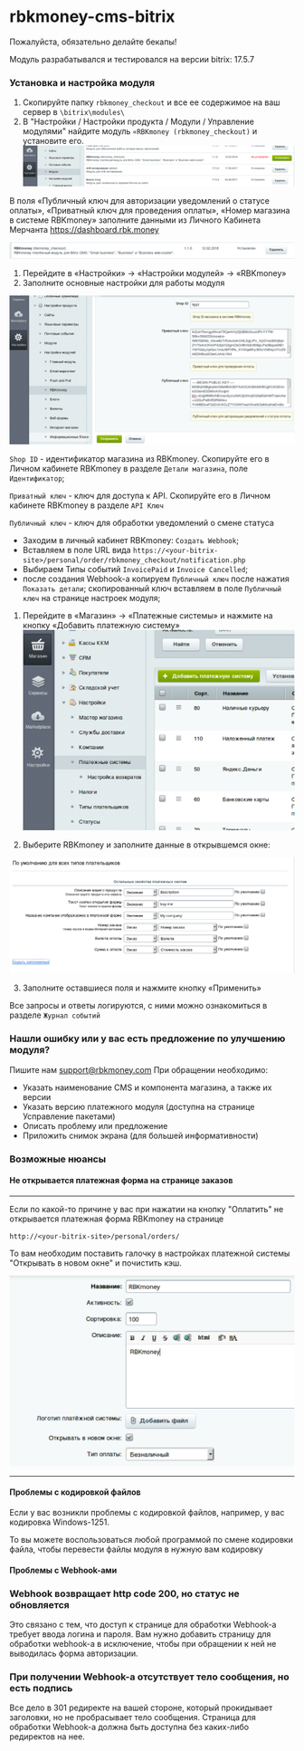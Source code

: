 # rbkmoney-cms-bitrix

Пожалуйста, обязательно делайте бекапы!

Модуль разрабатывался и тестировался на версии bitrix: 17.5.7


### Установка и настройка модуля

1) Скопируйте папку `rbkmoney_checkout` и все ее содержимое на ваш сервер в `\bitrix\modules\`
2) В "Настройки / Настройки продукта / Модули / Управление модулями" найдите модуль `«RBKmoney (rbkmoney_checkout)` и установите его.
![Инсталляция модуля](images/install_module.png)


В поля «Публичный ключ для авторизации уведомлений о статусе оплаты», «Приватный ключ для проведения оплаты», «Номер магазина в системе RBKmoney» заполните данными из Личного Кабинета Мерчанта https://dashboard.rbk.money

![Установка модуля](images/managing.png)


1. Перейдите в «Настройки» -> «Настройки модулей» -> «RBKmoney»
2. Заполните основные настройки для работы модуля

![Настройка модуля](images/common_settings.png)

`Shop ID` - идентификатор магазина из RBKmoney.
Скопируйте его в Личном кабинете RBKmoney в разделе `Детали магазина`, поле `Идентификатор`;

`Приватный ключ` - ключ для доступа к API.
Скопируйте его в Личном кабинете RBKmoney в разделе `API Ключ`

`Публичный ключ` - ключ для обработки уведомлений о смене статуса
- Заходим в личный кабинет RBKmoney: `Создать Webhook`;
- Вставляем в поле URL вида `https://<your-bitrix-site>/personal/order/rbkmoney_checkout/notification.php`
- Выбираем Типы событий `InvoicePaid` и `Invoice Canсelled`;
- после создания Webhook-а копируем `Публичный ключ` после нажатия `Показать детали`;
скопированный ключ вставляем в поле `Публичный ключ` на странице настроек модуля;


1) Перейдите в «Магазин» -> «Платежные системы» и нажмите на кнопку «Добавить платежную систему»
![Добавить платежную систему](images/added_payment_method.png)

2) Выберите RBKmoney и заполните данные в открывшемся окне:

![Настройка модуля](images/settings.png)


3)	Заполните оставшиеся поля и нажмите кнопку «Применить»

Все запросы и ответы логируются, с ними можно ознакомиться в разделе `Журнал событий`


### Нашли ошибку или у вас есть предложение по улучшению модуля?

Пишите нам support@rbkmoney.com При обращении необходимо:

- Указать наименование CMS и компонента магазина, а также их версии
- Указать версию платежного модуля (доступна на странице Усправление пакетами)
- Описать проблему или предложение
- Приложить снимок экрана (для большей информативности)


### Возможные нюансы

#### Не открывается платежная форма на странице заказов

---
Если по какой-то причине у вас при нажатии на кнопку "Оплатить" не открывается платежная форма RBKmoney на странице
```
http://<your-bitrix-site>/personal/orders/
```

То вам необходим поставить галочку в настройках платежной системы "Открывать в новом окне" и почистить кэш.

![Открывать в новом окне](images/support_new_window.png)


---


#### Проблемы с кодировкой файлов

Если у вас возникли проблемы с кодировкой файлов, например, у вас кодировка Windows-1251.

То вы можете воспользоваться любой программой по смене кодировки файла, чтобы перевести файлы модуля в нужную вам кодировку


#### Проблемы с Webhook-ами

### Webhook возвращает http code 200, но статус не обновляется

Это связано с тем, что доступ к странице для обработки Webhook-а требует ввода логина и пароля.
Вам нужно добавить страницу для обработки webhook-а в исключение, чтобы при обращении к ней не выводилась форма авторизации.


### При получении Webhook-а отсутствует тело сообщения, но есть подпись

Все дело в 301 редиректе на вашей стороне, который прокидывает заголовки, но не пробрасывает тело сообщения.
Страница для обработки Webhook-а должна быть доступна без каких-либо редиректов на нее.
